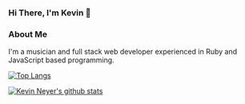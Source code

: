 ### Hi There, I'm Kevin 👋

### About Me
I'm a musician and full stack web developer experienced in Ruby and JavaScript based programming. 

[![Top Langs](https://github-readme-stats.vercel.app/api/top-langs/?username=kevinneyer&layout=compact&theme=dark)](https://github.com/kevinneyer/github-readme-stats)


[![Kevin Neyer's github stats](https://github-readme-stats.vercel.app/api?username=kevinneyer&show_icons=true&theme=dark)](https://github.com/kevinneyer/github-readme-stats)




<!--
**kevinneyer/kevinneyer** is a ✨ _special_ ✨ repository because its `README.md` (this file) appears on your GitHub profile.

Here are some ideas to get you started:

- 🔭 I’m currently working on ...
- 🌱 I’m currently learning ...
- 👯 I’m looking to collaborate on ...
- 🤔 I’m looking for help with ...
- 💬 Ask me about ...
- 📫 How to reach me: ...
- 😄 Pronouns: ...
- ⚡ Fun fact: ...
-->
